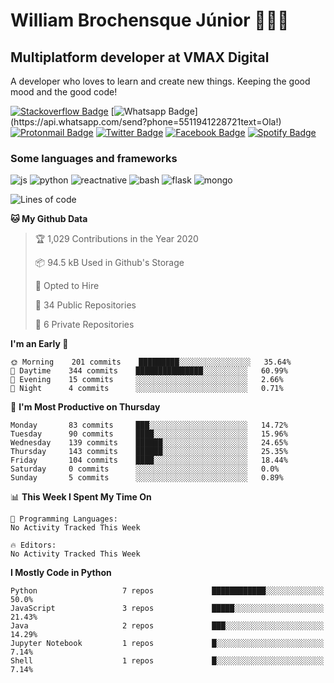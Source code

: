 # William Brochensque Júnior 👨🏼‍💻
## Multiplatform developer at VMAX Digital

A developer who loves to learn and create new things. Keeping the good mood and the good code!

[![Stackoverflow Badge](https://img.shields.io/badge/-Stackoverflow-4CA143?style=for-the-badge&logo=Stackoverflow&logoColor=white&link=https://stackoverflow.com/users/story/12368797)](https://stackoverflow.com/users/story/12368797)
[![Whatsapp Badge](https://img.shields.io/badge/WHATSAPP-%2325D366.svg?&style=for-the-badge&logo=whatsapp&logoColor=white&link=https://api.whatsapp.com/send?phone=5585999881135&text=Hi!)](https://api.whatsapp.com/send?phone=5511941228721text=Ola!)
[![Protonmail Badge](https://img.shields.io/badge/protonmail-%238B89CC.svg?&style=for-the-badge&logo=protonmail&logoColor=white&link=mailto:brochensquewill@protonmail.com)](mailto:brochensquewill@protonmail.com)
[![Twitter Badge](https://img.shields.io/badge/twitter-%231DA1F2.svg?&style=for-the-badge&logo=twitter&logoColor=white&link=https://twitter.com/adrielfreud)](https://twitter.com/willnaoosmit)
[![Facebook Badge](https://img.shields.io/badge/facebook-%231877F2.svg?&style=for-the-badge&logo=facebook&logoColor=white&link=https://www.facebook.com/willnaoosmith/)](https://www.facebook.com/willnaoosmith)
[![Spotify Badge](https://img.shields.io/badge/spotify-%231ED760.svg?&style=for-the-badge&logo=spotify&logoColor=white&link=https://open.spotify.com/playlist/7vH3uawXW4r3mX2NNglmeI?si=Fcrr0zmITmylmWQLg5ANgQ)](https://open.spotify.com/playlist/7vH3uawXW4r3mX2NNglmeI?si=Fcrr0zmITmylmWQLg5ANgQ)

### Some languages and frameworks
<img src="https://img.shields.io/badge/javascript%20-%23323330.svg?&style=for-the-badge&logo=javascript&logoColor=%23F7DF1E" alt="js" > <img src="https://img.shields.io/badge/python%20-%2314354C.svg?&style=for-the-badge&logo=python&logoColor=white" alt="python" >
<img src="https://img.shields.io/badge/react_native%20-%2320232a.svg?&style=for-the-badge&logo=react&logoColor=%2361DAFB" alt="reactnative" >
<img src="https://img.shields.io/badge/shell_script%20-%23121011.svg?&style=for-the-badge&logo=gnu-bash&logoColor=white" alt="bash" >
<img src="https://img.shields.io/badge/flask%20-%23000.svg?&style=for-the-badge&logo=flask&logoColor=white" alt="flask" >
<img src="https://img.shields.io/badge/MongoDB-%234ea94b.svg?&style=for-the-badge&logo=mongodb&logoColor=white" alt="mongo" >

<!--START_SECTION:waka-->
![Lines of code](https://img.shields.io/badge/From%20Hello%20World%20I%27ve%20Written-11.3%20million%20lines%20of%20code-blue)

**🐱 My Github Data** 

> 🏆 1,029 Contributions in the Year 2020
 > 
> 📦 94.5 kB Used in Github's Storage 
 > 
> 💼 Opted to Hire
 > 
> 📜 34 Public Repositories
 > 
> 🔑 6 Private Repositories 

**I'm an Early 🐤** 

```text
🌞 Morning    201 commits    █████████░░░░░░░░░░░░░░░░   35.64% 
🌆 Daytime    344 commits    ███████████████░░░░░░░░░░   60.99% 
🌃 Evening    15 commits     ░░░░░░░░░░░░░░░░░░░░░░░░░   2.66% 
🌙 Night      4 commits      ░░░░░░░░░░░░░░░░░░░░░░░░░   0.71%

```
📅 **I'm Most Productive on Thursday** 

```text
Monday       83 commits     ███░░░░░░░░░░░░░░░░░░░░░░   14.72% 
Tuesday      90 commits     ████░░░░░░░░░░░░░░░░░░░░░   15.96% 
Wednesday    139 commits    ██████░░░░░░░░░░░░░░░░░░░   24.65% 
Thursday     143 commits    ██████░░░░░░░░░░░░░░░░░░░   25.35% 
Friday       104 commits    ████░░░░░░░░░░░░░░░░░░░░░   18.44% 
Saturday     0 commits      ░░░░░░░░░░░░░░░░░░░░░░░░░   0.0% 
Sunday       5 commits      ░░░░░░░░░░░░░░░░░░░░░░░░░   0.89%

```


📊 **This Week I Spent My Time On** 

```text
💬 Programming Languages: 
No Activity Tracked This Week

🔥 Editors: 
No Activity Tracked This Week

```

**I Mostly Code in Python** 

```text
Python                   7 repos             ████████████░░░░░░░░░░░░░   50.0% 
JavaScript               3 repos             █████░░░░░░░░░░░░░░░░░░░░   21.43% 
Java                     2 repos             ███░░░░░░░░░░░░░░░░░░░░░░   14.29% 
Jupyter Notebook         1 repos             █░░░░░░░░░░░░░░░░░░░░░░░░   7.14% 
Shell                    1 repos             █░░░░░░░░░░░░░░░░░░░░░░░░   7.14%

```



<!--END_SECTION:waka-->
